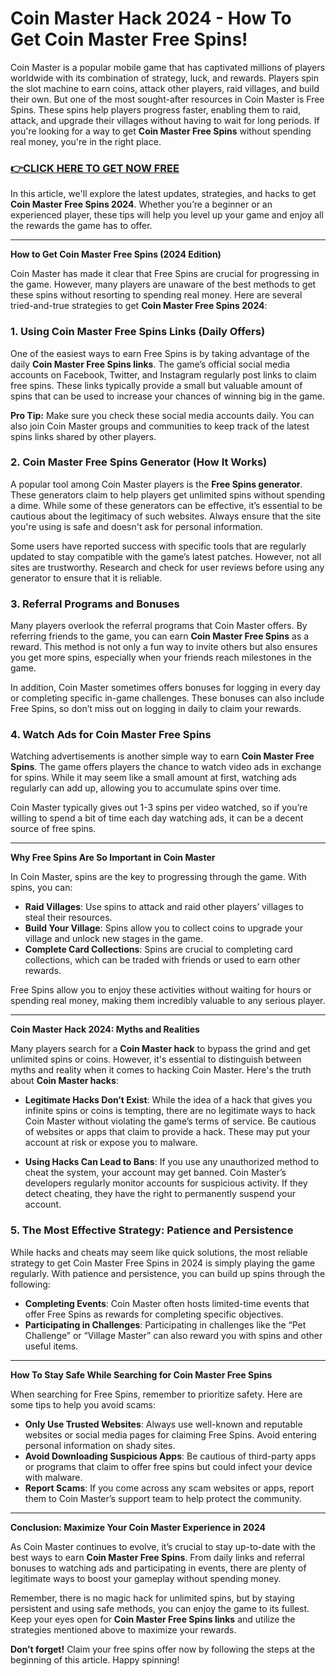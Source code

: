 # Coin Master Hack 2024 - How To Get Coin Master Free Spins!

Coin Master is a popular mobile game that has captivated millions of players worldwide with its combination of strategy, luck, and rewards. Players spin the slot machine to earn coins, attack other players, raid villages, and build their own. But one of the most sought-after resources in Coin Master is Free Spins. These spins help players progress faster, enabling them to raid, attack, and upgrade their villages without having to wait for long periods. If you're looking for a way to get **Coin Master Free Spins** without spending real money, you're in the right place.

### [👉CLICK HERE TO GET NOW FREE](https://freeforyou.xyz/cms/)

In this article, we'll explore the latest updates, strategies, and hacks to get **Coin Master Free Spins 2024**. Whether you’re a beginner or an experienced player, these tips will help you level up your game and enjoy all the rewards the game has to offer.

---

**How to Get Coin Master Free Spins (2024 Edition)**

Coin Master has made it clear that Free Spins are crucial for progressing in the game. However, many players are unaware of the best methods to get these spins without resorting to spending real money. Here are several tried-and-true strategies to get **Coin Master Free Spins 2024**:

### 1. **Using Coin Master Free Spins Links (Daily Offers)**

One of the easiest ways to earn Free Spins is by taking advantage of the daily **Coin Master Free Spins links**. The game’s official social media accounts on Facebook, Twitter, and Instagram regularly post links to claim free spins. These links typically provide a small but valuable amount of spins that can be used to increase your chances of winning big in the game. 

**Pro Tip:** Make sure you check these social media accounts daily. You can also join Coin Master groups and communities to keep track of the latest spins links shared by other players.

### 2. **Coin Master Free Spins Generator (How It Works)**

A popular tool among Coin Master players is the **Free Spins generator**. These generators claim to help players get unlimited spins without spending a dime. While some of these generators can be effective, it’s essential to be cautious about the legitimacy of such websites. Always ensure that the site you're using is safe and doesn't ask for personal information.

Some users have reported success with specific tools that are regularly updated to stay compatible with the game’s latest patches. However, not all sites are trustworthy. Research and check for user reviews before using any generator to ensure that it is reliable.

### 3. **Referral Programs and Bonuses**

Many players overlook the referral programs that Coin Master offers. By referring friends to the game, you can earn **Coin Master Free Spins** as a reward. This method is not only a fun way to invite others but also ensures you get more spins, especially when your friends reach milestones in the game.

In addition, Coin Master sometimes offers bonuses for logging in every day or completing specific in-game challenges. These bonuses can also include Free Spins, so don’t miss out on logging in daily to claim your rewards.

### 4. **Watch Ads for Coin Master Free Spins**

Watching advertisements is another simple way to earn **Coin Master Free Spins**. The game offers players the chance to watch video ads in exchange for spins. While it may seem like a small amount at first, watching ads regularly can add up, allowing you to accumulate spins over time. 

Coin Master typically gives out 1-3 spins per video watched, so if you’re willing to spend a bit of time each day watching ads, it can be a decent source of free spins.

---

**Why Free Spins Are So Important in Coin Master**

In Coin Master, spins are the key to progressing through the game. With spins, you can:

- **Raid Villages**: Use spins to attack and raid other players’ villages to steal their resources.
- **Build Your Village**: Spins allow you to collect coins to upgrade your village and unlock new stages in the game.
- **Complete Card Collections**: Spins are crucial to completing card collections, which can be traded with friends or used to earn other rewards.

Free Spins allow you to enjoy these activities without waiting for hours or spending real money, making them incredibly valuable to any serious player.

---

**Coin Master Hack 2024: Myths and Realities**

Many players search for a **Coin Master hack** to bypass the grind and get unlimited spins or coins. However, it's essential to distinguish between myths and reality when it comes to hacking Coin Master. Here's the truth about **Coin Master hacks**:

- **Legitimate Hacks Don’t Exist**: While the idea of a hack that gives you infinite spins or coins is tempting, there are no legitimate ways to hack Coin Master without violating the game’s terms of service. Be cautious of websites or apps that claim to provide a hack. These may put your account at risk or expose you to malware.
  
- **Using Hacks Can Lead to Bans**: If you use any unauthorized method to cheat the system, your account may get banned. Coin Master’s developers regularly monitor accounts for suspicious activity. If they detect cheating, they have the right to permanently suspend your account.

### 5. **The Most Effective Strategy: Patience and Persistence**

While hacks and cheats may seem like quick solutions, the most reliable strategy to get Coin Master Free Spins in 2024 is simply playing the game regularly. With patience and persistence, you can build up spins through the following:

- **Completing Events**: Coin Master often hosts limited-time events that offer Free Spins as rewards for completing specific objectives.
- **Participating in Challenges**: Participating in challenges like the “Pet Challenge” or “Village Master” can also reward you with spins and other useful items.

---

**How To Stay Safe While Searching for Coin Master Free Spins**

When searching for Free Spins, remember to prioritize safety. Here are some tips to help you avoid scams:

- **Only Use Trusted Websites**: Always use well-known and reputable websites or social media pages for claiming Free Spins. Avoid entering personal information on shady sites.
- **Avoid Downloading Suspicious Apps**: Be cautious of third-party apps or programs that claim to offer free spins but could infect your device with malware.
- **Report Scams**: If you come across any scam websites or apps, report them to Coin Master’s support team to help protect the community.

---

**Conclusion: Maximize Your Coin Master Experience in 2024**

As Coin Master continues to evolve, it’s crucial to stay up-to-date with the best ways to earn **Coin Master Free Spins**. From daily links and referral bonuses to watching ads and participating in events, there are plenty of legitimate ways to boost your gameplay without spending money.

Remember, there is no magic hack for unlimited spins, but by staying persistent and using safe methods, you can enjoy the game to its fullest. Keep your eyes open for **Coin Master Free Spins links** and utilize the strategies mentioned above to maximize your rewards.

**Don’t forget!** Claim your free spins offer now by following the steps at the beginning of this article. Happy spinning!

